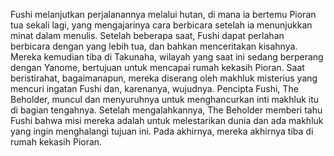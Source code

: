 Fushi melanjutkan perjalanannya melalui hutan, di mana ia bertemu Pioran tua sekali lagi, yang mengajarinya cara berbicara setelah ia menunjukkan minat dalam menulis. Setelah beberapa saat, Fushi dapat perlahan berbicara dengan yang lebih tua, dan bahkan menceritakan kisahnya. Mereka kemudian tiba di Takunaha, wilayah yang saat ini sedang berperang dengan Yanome, bertujuan untuk mencapai rumah kekasih Pioran. Saat beristirahat, bagaimanapun, mereka diserang oleh makhluk misterius yang mencuri ingatan Fushi dan, karenanya, wujudnya. Pencipta Fushi, The Beholder, muncul dan menyuruhnya untuk menghancurkan inti makhluk itu di bagian tengahnya. Setelah mengalahkannya, The Beholder memberi tahu Fushi bahwa misi mereka adalah untuk melestarikan dunia dan ada makhluk yang ingin menghalangi tujuan ini. Pada akhirnya, mereka akhirnya tiba di rumah kekasih Pioran.
